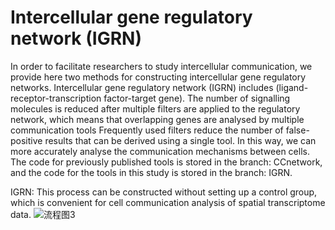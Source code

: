 Intercellular gene regulatory network (IGRN)
===
In order to facilitate researchers to study intercellular communication, we provide here two methods for constructing intercellular gene regulatory networks. Intercellular gene regulatory network (IGRN) includes (ligand-receptor-transcription factor-target gene). The number of signalling molecules is reduced after multiple filters are applied to the regulatory network, which means that overlapping genes are analysed by multiple communication tools Frequently used filters reduce the number of false-positive results that can be derived using a single tool. In this way, we can more accurately analyse the communication mechanisms between cells. The code for previously published tools is stored in the branch: CCnetwork, and the code for the tools in this study is stored in the branch: IGRN.

IGRN: This process can be constructed without setting up a control group, which is convenient for cell communication analysis of spatial transcriptome data.
![流程图3](https://github.com/xukun01102021/IGRN/assets/106895814/b88a8149-526e-4b46-a6e2-560da42c85f1)



